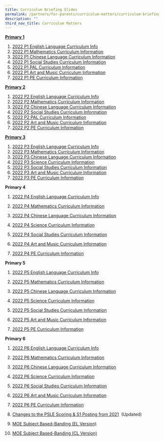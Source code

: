 ```yaml
---
title: Curriculum Briefing Slides
permalink: /partners/for-parents/curriculum-matters/curriculum-briefing-slides
description: ""
third_nav_title: Curriculum Matters
---
```

<u><strong> Primary 1 </strong></u>

1. [2022 P1 English Language Curriculum Info](/files/2022%20P1%20English%20Language%20Curriculum%20Information.pdf)
2. [2022 P1 Mathematics Curriculum Information](/files/2022%20P1%20Mathematics%20Curriculum%20Information.pdf)
3. [2022 P1 Chinese Language Curriculum Information](/files/2022%20P1%20Chinese%20Language%20Curriculum%20Information.pdf) 
4. [2022 P1 Social Studies Curriculum Information](/files/2022%20P1%20SS%20Curriculum%20Information.pdf)
5. [2022 P1 PAL Curriculum Information](/files/2022_P1P2_PAL_Curriculum_Information.pdf)
6. [2022 P1 Art and Music Curriculum Information](/files/2022_P1P2_ArtMusic_Curriculum_Information_Updated.pdf)
7. [2022 P1 PE Curriculum Information](/files/2022%20P1%20PE%20Curriculum%20Information.pdf)
    
<u><strong> Primary 2 </strong></u>

1. [2022 P2 English Language Curriculum Info](/files/2022_P2%20EL%20Curriculum%20Information_cleared.pdf)
2. [2022 P2 Mathematics Curriculum Information](/files/2022%20P2%20Mathematics%20Curriculum%20Info_cleared.pdf)
3. [2022 P2 Chinese Language Curriculum Information](/files/2022%20P2%20Chinese%20Language%20Curriculum%20Information_cleared.pdf)
4. [2022 P2 Social Studies Curriculum Information](/files/2022_P2_SS_Curriculum_Information_cleared.pdf)
5. [2022 P2 PAL Curriculum Information](/files/2022_P1P2_PAL_Curriculum_Information%20(1).pdf)
6. [2022 P2 Art and Music Curriculum Information](/files/2022_P1P2_ArtMusic_Curriculum_Information_Updated%20(1).pdf)
7. [2022 P2 PE Curriculum Information](/files/2022%20P2%20PE%20Curriculum%20Information.pdf)

<u><strong> Primary 3 </strong></u>

1. [2022 P3 English Language Curriculum Info](/files/2022%20P3%20EL%20Curriculum%20Information.pdf)
2. [2022 P3 Mathematics Curriculum Information](/files/2022%20P3%20Mathematics%20Curriculum%20Information.pdf)
3. [2022 P3 Chinese Language Curriculum Information](/files/2022%20P3%20Chinese%20Language%20Curriculum%20Information.pdf)
4. [2022 P3 Science Curriculum Information](/files/2022%20P3%20Science%20Curriculum%20Information.pdf)  
5. [2022 P3 Social Studies Curriculum Information](/files/2022%20P3%20SS%20Curriculum%20Information.pdf)
6. [2022 P3 Art and Music Curriculum Information](/files/2022_P3P4_ArtMusic_Curriculum_Information.pdf)
7. [2022 P3 PE Curriculum Information](/files/2022%20P3%20PE%20Curriculum%20Information.pdf)

  

**Primary 4**

1.  [2022 P4 English Language Curriculum Info](https://taonan.moe.edu.sg/qql/slot/u182/2021/Stakeholders/Parents/Home-School%20Partnership/Curriculum%20Briefings/Pri%204/2022%20P4%20EL%20Curriculum%20Information.pdf)
2.  [2022 P4 Mathematics Curriculum Information](https://taonan.moe.edu.sg/qql/slot/u182/2021/Stakeholders/Parents/Home-School%20Partnership/Curriculum%20Briefings/Pri%204/2022%20P4%20Mathematics%20Curriculum%20Information.pdf)
3.  [2022 P4 Chinese Language Curriculum Information](https://taonan.moe.edu.sg/qql/slot/u182/2021/Stakeholders/Parents/Home-School%20Partnership/Curriculum%20Briefings/Pri%204/2022%20P4%20Chinese%20Language%20Curriculum%20Information.pdf)
4.  [2022 P4 Science Curriculum Information](https://taonan.moe.edu.sg/qql/slot/u182/2021/Stakeholders/Parents/Home-School%20Partnership/Curriculum%20Briefings/Pri%204/2022%20P4%20Science%20Curriculum%20Information.pdf)
5.  [2022 P4 Social Studies Curriculum Information](https://taonan.moe.edu.sg/qql/slot/u182/2021/Stakeholders/Parents/Home-School%20Partnership/Curriculum%20Briefings/Pri%204/2022%20P4%20SS%20Curriculum%20Information.pdf)  
    
6.  [2022 P4 Art and Music Curriculum Information](https://taonan.moe.edu.sg/qql/slot/u182/2021/Stakeholders/Parents/Home-School%20Partnership/Curriculum%20Briefings/Pri%204/2022_P3P4_ArtMusic_Curriculum_Information.pdf)  
    
7.  [2022 P4 PE Curriculum Information](https://taonan.moe.edu.sg/qql/slot/u182/2021/Stakeholders/Parents/Home-School%20Partnership/Curriculum%20Briefings/Pri%204/2022%20P4%20PE%20Curriculum%20Information.pdf)  
    

  

**Primary 5**

1.  [2022 P5 English Language Curriculum Info](https://taonan.moe.edu.sg/qql/slot/u182/2021/Stakeholders/Parents/Home-School%20Partnership/Curriculum%20Briefings/Pri%205/2022%20P5%20EL%20Curriculum%20Information.pdf)
2.  [2022 P5 Mathematics Curriculum Information](https://taonan.moe.edu.sg/qql/slot/u182/2021/Stakeholders/Parents/Home-School%20Partnership/Curriculum%20Briefings/Pri%205/2022%20P5%20MA%20Curriculum%20Information.pdf)
3.  [2022 P5 Chinese Language Curriculum Information](https://taonan.moe.edu.sg/qql/slot/u182/2021/Stakeholders/Parents/Home-School%20Partnership/Curriculum%20Briefings/Pri%205/2022%20P5%20CL%20Curriculum%20Information.pdf)
4.  [2022 P5 Science Curriculum Information](https://taonan.moe.edu.sg/qql/slot/u182/2021/Stakeholders/Parents/Home-School%20Partnership/Curriculum%20Briefings/Pri%205/2022%20P5%20SC%20Curriculum%20Information.pdf)
5.  [2022 P5 Social Studies Curriculum Information](https://taonan.moe.edu.sg/qql/slot/u182/2021/Stakeholders/Parents/Home-School%20Partnership/Curriculum%20Briefings/Pri%205/2022%20P5%20SS%20Curriculum%20Information.pdf)  
    
6.  [2022 P5 Art and Music Curriculum Information](https://taonan.moe.edu.sg/qql/slot/u182/2021/Stakeholders/Parents/Home-School%20Partnership/Curriculum%20Briefings/Pri%205/2022_P5P6_ArtMusic_Curriculum_Information.pdf)  
    
7.  [2022 P5 PE Curriculum Information](https://taonan.moe.edu.sg/qql/slot/u182/2021/Stakeholders/Parents/Home-School%20Partnership/Curriculum%20Briefings/Pri%205/2022%20P5%20PE%20Curriculum%20Information.pdf)  
    

  

**Primary 6**

1.  [2022 P6 English Language Curriculum Info](https://taonan.moe.edu.sg/qql/slot/u182/2021/Stakeholders/Parents/Home-School%20Partnership/Curriculum%20Briefings/Pri%206/2022%20P6%20EL%20Curriculum%20Information.pdf)
2.  [2022 P6 Mathematics Curriculum Information](https://taonan.moe.edu.sg/qql/slot/u182/2021/Stakeholders/Parents/Home-School%20Partnership/Curriculum%20Briefings/Pri%206/2022%20P6%20MA%20Curriculum%20Information.pdf)
3.  [2022 P6 Chinese Language Curriculum Information](https://taonan.moe.edu.sg/qql/slot/u182/2021/Stakeholders/Parents/Home-School%20Partnership/Curriculum%20Briefings/Pri%206/2022%20P6%20CL%20Curriculum%20Information.pdf)
4.  [2022 P6 Science Curriculum Information](https://taonan.moe.edu.sg/qql/slot/u182/2021/Stakeholders/Parents/Home-School%20Partnership/Curriculum%20Briefings/Pri%206/2022%20P6%20SC%20Curriculum%20Information.pdf)
5.  [2022 P6 Social Studies Curriculum Information](https://taonan.moe.edu.sg/qql/slot/u182/2021/Stakeholders/Parents/Home-School%20Partnership/Curriculum%20Briefings/Pri%206/2022%20P6%20SS%20Curriculum%20Information.pdf)  
    
6.  [2022 P6 Art and Music Curriculum Information](https://taonan.moe.edu.sg/qql/slot/u182/2021/Stakeholders/Parents/Home-School%20Partnership/Curriculum%20Briefings/Pri%206/2022_P5P6_ArtMusic_Curriculum_Information.pdf)  
    
7.  [2022 P6 PE Curriculum Information](https://taonan.moe.edu.sg/qql/slot/u182/2021/Stakeholders/Parents/Home-School%20Partnership/Curriculum%20Briefings/Pri%206/2022%20P6%20PE%20Curriculum%20Information.pdf)  
    
8.  [Changes to the PSLE Scoring & S1 Posting from 2021](https://taonan.moe.edu.sg/qql/slot/u182/2021/Stakeholders/Parents/Home-School%20Partnership/Curriculum%20Briefings/PSLE%202022_Parent%20Engagement.pdf)  (Updated)
    
9.  [MOE Subject Based-Banding (EL Version)](https://taonan.moe.edu.sg/qql/slot/u182/pdf/parents/downloads/school_circulars/curriculum_briefings/P6/1.%20MOE_SBB_ENG_revised%201%20Mar%202018.pdf)
10.  [MOE Subject Based-Banding (CL Version)](https://taonan.moe.edu.sg/qql/slot/u182/pdf/parents/downloads/school_circulars/curriculum_briefings/P6/2.%20MOE_SBB_CHI_revised%201%20Mar%202018.pdf)